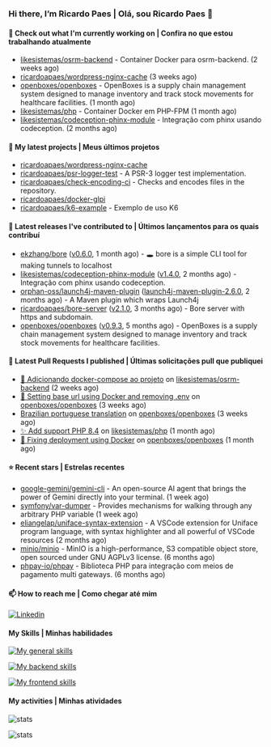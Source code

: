 ### Hi there, I’m Ricardo Paes | Olá, sou Ricardo Paes 👋 

#### 👷 Check out what I'm currently working on | Confira no que estou trabalhando atualmente

- [likesistemas/osrm-backend](https://github.com/likesistemas/osrm-backend) - Container Docker para osrm-backend. (2 weeks ago)
- [ricardoapaes/wordpress-nginx-cache](https://github.com/ricardoapaes/wordpress-nginx-cache) (3 weeks ago)
- [openboxes/openboxes](https://github.com/openboxes/openboxes) - OpenBoxes is a supply chain management system designed to manage inventory and track stock movements for healthcare facilities. (1 month ago)
- [likesistemas/php](https://github.com/likesistemas/php) - Container Docker em PHP-FPM  (1 month ago)
- [likesistemas/codeception-phinx-module](https://github.com/likesistemas/codeception-phinx-module) - Integração com phinx usando codeception. (2 months ago)

#### 🌱 My latest projects | Meus últimos projetos

- [ricardoapaes/wordpress-nginx-cache](https://github.com/ricardoapaes/wordpress-nginx-cache)
- [ricardoapaes/psr-logger-test](https://github.com/ricardoapaes/psr-logger-test) - A PSR-3 logger test implementation.
- [ricardoapaes/check-encoding-ci](https://github.com/ricardoapaes/check-encoding-ci) - Checks and encodes files in the repository.
- [ricardoapaes/docker-glpi](https://github.com/ricardoapaes/docker-glpi)
- [ricardoapaes/k6-example](https://github.com/ricardoapaes/k6-example) - Exemplo de uso K6

#### 🔭 Latest releases I've contributed to | Últimos lançamentos para os quais contribuí

- [ekzhang/bore](https://github.com/ekzhang/bore) ([v0.6.0](https://github.com/ekzhang/bore/releases/tag/v0.6.0), 1 month ago) - 🕳 bore is a simple CLI tool for making tunnels to localhost
- [likesistemas/codeception-phinx-module](https://github.com/likesistemas/codeception-phinx-module) ([v1.4.0](https://github.com/likesistemas/codeception-phinx-module/releases/tag/v1.4.0), 2 months ago) - Integração com phinx usando codeception.
- [orphan-oss/launch4j-maven-plugin](https://github.com/orphan-oss/launch4j-maven-plugin) ([launch4j-maven-plugin-2.6.0](https://github.com/orphan-oss/launch4j-maven-plugin/releases/tag/launch4j-maven-plugin-2.6.0), 2 months ago) - A Maven plugin which wraps Launch4j
- [ricardoapaes/bore-server](https://github.com/ricardoapaes/bore-server) ([v2.1.0](https://github.com/ricardoapaes/bore-server/releases/tag/v2.1.0), 3 months ago) - Bore server with https and subdomain.
- [openboxes/openboxes](https://github.com/openboxes/openboxes) ([v0.9.3](https://github.com/openboxes/openboxes/releases/tag/v0.9.3), 5 months ago) - OpenBoxes is a supply chain management system designed to manage inventory and track stock movements for healthcare facilities.

#### 🔨 Latest Pull Requests I published | Últimas solicitações pull que publiquei

- [:whale: Adicionando docker-compose ao projeto](https://github.com/likesistemas/osrm-backend/pull/2) on [likesistemas/osrm-backend](https://github.com/likesistemas/osrm-backend) (2 weeks ago)
- [:whale: Setting base url using Docker and removing .env](https://github.com/openboxes/openboxes/pull/5335) on [openboxes/openboxes](https://github.com/openboxes/openboxes) (3 weeks ago)
- [Brazilian portuguese translation](https://github.com/openboxes/openboxes/pull/5334) on [openboxes/openboxes](https://github.com/openboxes/openboxes) (3 weeks ago)
- [✨ Add support PHP 8.4](https://github.com/likesistemas/php/pull/41) on [likesistemas/php](https://github.com/likesistemas/php) (1 month ago)
- [:whale: Fixing deployment using Docker](https://github.com/openboxes/openboxes/pull/5279) on [openboxes/openboxes](https://github.com/openboxes/openboxes) (1 month ago)

#### ⭐ Recent stars | Estrelas recentes

- [google-gemini/gemini-cli](https://github.com/google-gemini/gemini-cli) - An open-source AI agent that brings the power of Gemini directly into your terminal. (1 week ago)
- [symfony/var-dumper](https://github.com/symfony/var-dumper) - Provides mechanisms for walking through any arbitrary PHP variable (1 week ago)
- [eliangelap/uniface-syntax-extension](https://github.com/eliangelap/uniface-syntax-extension) - A VSCode extension for Uniface program language, with syntax highlighter and all powerful of VSCode resources (2 months ago)
- [minio/minio](https://github.com/minio/minio) - MinIO is a high-performance, S3 compatible object store, open sourced under GNU AGPLv3 license. (6 months ago)
- [phpay-io/phpay](https://github.com/phpay-io/phpay) - Biblioteca PHP para integração com meios de pagamento multi gateways. (6 months ago)

#### 📫 How to reach me | Como chegar até mim

[![Linkedin](https://img.shields.io/badge/LinkedIn-0077B5?style=for-the-badge&logo=linkedin&logoColor=white)](https://www.linkedin.com/in/ricardo-paes-5039ba4b)

#### My Skills | Minhas habilidades

[![My general skills](https://skillicons.dev/icons?i=linux,bash,git,docker,aws,gcp,kubernetes,githubactions,nginx,sentry,vim,vscode)](https://skillicons.dev)

[![My backend skills](https://skillicons.dev/icons?i=php,java,nodejs,go,kotlin,ts,laravel,androidstudio)](https://skillicons.dev)

[![My frontend skills](https://skillicons.dev/icons?i=webpack,react,angular,js,html,css,jquery)](https://skillicons.dev)

#### My activities | Minhas atividades

![stats](https://github-readme-stats.vercel.app/api?username=ricardoapaes&show_icons=true&hide_title=false&count_private=true&theme=radical&border_color=000000)

![stats](https://github-readme-stats.vercel.app/api/top-langs/?username=ricardoapaes&layout=compact&langs_count=16&theme=radical&&count_private=true&border_color=000000)